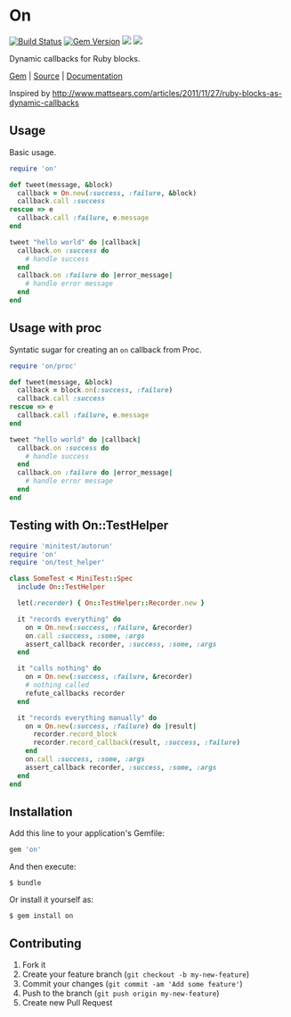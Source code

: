 # On

[<img src="https://secure.travis-ci.org/neopoly/on.png?branch=master"
alt="Build Status" />](http://travis-ci.org/neopoly/on) [<img
src="https://badge.fury.io/rb/on.png" alt="Gem Version"
/>](http://badge.fury.io/rb/on) [<img
src="https://codeclimate.com/github/neopoly/on.png"
/>](https://codeclimate.com/github/neopoly/on) [<img
src="http://inch-ci.org/github/neopoly/on.png"
/>](http://inch-ci.org/github/neopoly/on)

Dynamic callbacks for Ruby blocks.

[Gem](https://rubygems.org/gems/on) | [Source](https://github.com/neopoly/on)
|
[Documentation](http://rubydoc.info/github/neopoly/on/master/file/README.rdoc)

Inspired by
http://www.mattsears.com/articles/2011/11/27/ruby-blocks-as-dynamic-callbacks

## Usage

Basic usage.

```ruby
require 'on'

def tweet(message, &block)
  callback = On.new(:success, :failure, &block)
  callback.call :success
rescue => e
  callback.call :failure, e.message
end

tweet "hello world" do |callback|
  callback.on :success do
    # handle success
  end
  callback.on :failure do |error_message|
    # handle error message
  end
end
```

## Usage with proc

Syntatic sugar for creating an `on` callback from Proc.

```ruby
require 'on/proc'

def tweet(message, &block)
  callback = block.on(:success, :failure)
  callback.call :success
rescue => e
  callback.call :failure, e.message
end

tweet "hello world" do |callback|
  callback.on :success do
    # handle success
  end
  callback.on :failure do |error_message|
    # handle error message
  end
end
```

## Testing with On::TestHelper

```ruby
require 'minitest/autorun'
require 'on'
require 'on/test_helper'

class SomeTest < MiniTest::Spec
  include On::TestHelper

  let(:recorder) { On::TestHelper::Recorder.new }

  it "records everything" do
    on = On.new(:success, :failure, &recorder)
    on.call :success, :some, :args
    assert_callback recorder, :success, :some, :args
  end

  it "calls nothing" do
    on = On.new(:success, :failure, &recorder)
    # nothing called
    refute_callbacks recorder
  end

  it "records everything manually" do
    on = On.new(:success, :failure) do |result|
      recorder.record_block
      recorder.record_callback(result, :success, :failure)
    end
    on.call :success, :some, :args
    assert_callback recorder, :success, :some, :args
  end
end
```

## Installation

Add this line to your application's Gemfile:

```ruby
gem 'on'
```

And then execute:

```shell
$ bundle
```

Or install it yourself as:

```shell
$ gem install on
```

## Contributing

1.  Fork it
2.  Create your feature branch (`git checkout -b my-new-feature`)
3.  Commit your changes (`git commit -am 'Add some feature'`)
4.  Push to the branch (`git push origin my-new-feature`)
5.  Create new Pull Request

